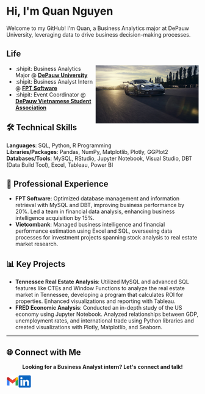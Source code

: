 # Hi, I'm Quan Nguyen

Welcome to my GitHub! I'm Quan, a Business Analytics major at DePauw University, leveraging data to drive business decision-making processes.

## Life

<img align="right" alt="the dark knight" width="270" src="git_img/bg1.jpg" />

- :shipit: Business Analytics Major @ **[DePauw University](https://www.depauw.edu/)**
- :shipit: Business Analyst Intern @ **[FPT Software](https://fptsoftware.com/)**
- :shipit: Event Coordinator @ **[DePauw Vietnamese Student Association](https://www.instagram.com/depauwvsa/)**

## 🛠️ Technical Skills

**Languages**: SQL, Python, R Programming  
**Libraries/Packages**: Pandas, NumPy, Matplotlib, Plotly, GGPlot2  
**Databases/Tools**: MySQL, RStudio, Jupyter Notebook, Visual Studio, DBT (Data Build Tool), Excel, Tableau, Power BI

## 💼 Professional Experience

- **FPT Software**: Optimized database management and information retrieval with MySQL and DBT, improving business performance by 20%. Led a team in financial data analysis, enhancing business intelligence acquisition by 15%.
- **Vietcombank**: Managed business intelligence and financial performance estimation using Excel and SQL, overseeing data processes for investment projects spanning stock analysis to real estate market research.

## 📊 Key Projects

- **Tennessee Real Estate Analysis**: Utilized MySQL and advanced SQL features like CTEs and Window Functions to analyze the real estate market in Tennessee, developing a program that calculates ROI for properties. Enhanced visualizations and reporting with Tableau.
- **FRED Economic Analysis**: Conducted an in-depth study of the US economy using Jupyter Notebook. Analyzed relationships between GDP, unemployment rates, and international trade using Python libraries and created visualizations with Plotly, Matplotlib, and Seaborn.

______________________________________________________________
## 🌐 Connect with Me

<p align="center">
    <b>Looking for a Business Analyst intern? Let's connect and talk!</a>
    </b>
</p>
<div>
<a href="mailto:chinhquan67@gmail.com">
    <img height="32" align="left" alt="Mail" src="git_img/gmail.png" />
</a>

<a href="https://www.linkedin.com/in/quannguyen67/">
    <img height="32" align="left" alt="LinkedIn" src="git_img/linkedin.png" />
</a>
</div>
